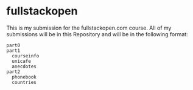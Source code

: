 # fullstackopen
This is my submission for the fullstackopen.com course.
All of my submissions will be in this Repository and will be in the following format:
```
part0
part1
  courseinfo
  unicafe
  anecdotes
part2
  phonebook
  countries
```

